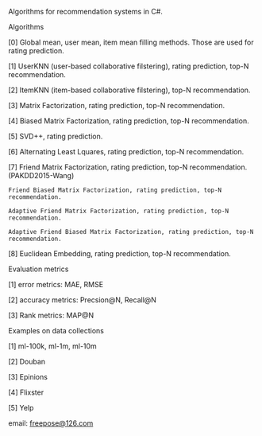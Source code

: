 Algorithms for recommendation systems in C#.

Algorithms

[0] Global mean, user mean, item mean filling methods. Those are used for rating prediction.

[1] UserKNN (user-based collaborative filstering), rating prediction, top-N recommendation.

[2] ItemKNN (item-based collaborative filstering), top-N recommendation.

[3] Matrix Factorization, rating prediction, top-N recommendation.

[4] Biased Matrix Factorization, rating prediction, top-N recommendation.

[5] SVD++, rating prediction.

[6] Alternating Least Lquares, rating prediction, top-N recommendation.

[7] Friend Matrix Factorization, rating prediction, top-N recommendation. (PAKDD2015-Wang)

    Friend Biased Matrix Factorization, rating prediction, top-N recommendation.
    
    Adaptive Friend Matrix Factorization, rating prediction, top-N recommendation.
    
    Adaptive Friend Biased Matrix Factorization, rating prediction, top-N recommendation.

[8] Euclidean Embedding, rating prediction, top-N recommendation.


Evaluation metrics

[1] error metrics: MAE, RMSE

[2] accuracy metrics: Precsion@N, Recall@N

[3] Rank metrics: MAP@N

Examples on data collections

[1] ml-100k, ml-1m, ml-10m

[2] Douban

[3] Epinions

[4] Flixster

[5] Yelp


email: freepose@126.com
